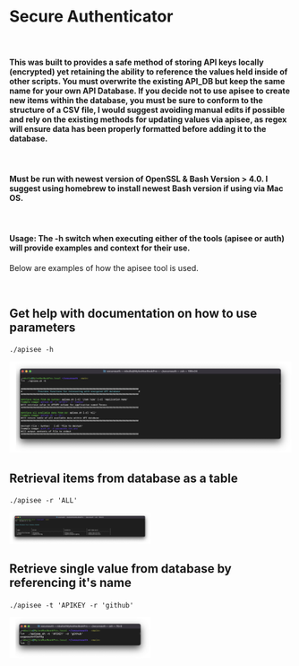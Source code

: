 # Secure Authenticator

<br>

#### This was built to provides a safe method of storing API keys locally (encrypted) yet retaining the ability to reference the values held inside of other scripts. You must overwrite the existing API_DB but keep the same name for your own API Database. If you decide not to use apisee to create new items within the database, you must be sure to conform to the structure of a CSV file, I would suggest avoiding manual edits if possible and rely on the existing methods for updating values via apisee, as regex will ensure data has been properly formatted before adding it to the database.

<br>

#### Must be run with newest version of OpenSSL & Bash Version > 4.0. I suggest using homebrew to install newest Bash version if using via Mac OS.

<br>

#### Usage: The -h switch when executing either of the tools (apisee or auth) will provide examples and context for their use.

Below are examples of how the apisee tool is used.

<br>

## Get help with documentation on how to use parameters
<code>./apisee -h</code>

<img src="https://github.com/hydropero/images/blob/main/apisee_help.png?raw=true">

<br>

## Retrieval items from database as a table
<code>./apisee -r 'ALL'</code>

<img src="https://github.com/hydropero/images/blob/main/apisee_output.png?raw=true"  width="50%" height="25%">

<br>

## Retrieve single value from database by referencing it's name
<code>./apisee -t 'APIKEY -r 'github'</code>

<img src="https://github.com/hydropero/images/blob/main/apisee_getitem.png?raw=true"  width="50%" height="25%">



